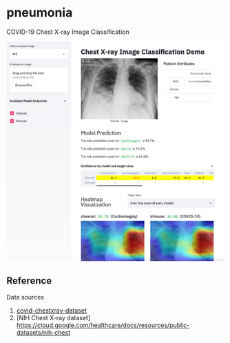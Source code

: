 # pneumonia

COVID-19 Chest X-ray Image Classification

![Dashboard](assets/screenshot.png)

## Reference

Data sources

1. [covid-chestxray-dataset](https://github.com/ieee8023/covid-chestxray-dataset)
2. [NIH Chest X-ray dataset] https://cloud.google.com/healthcare/docs/resources/public-datasets/nih-chest
